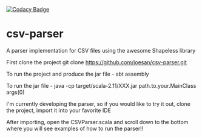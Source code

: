 [![Codacy Badge](https://api.codacy.com/project/badge/Grade/ae72f2c2cd3a414b9fe2f81e453749d8)](https://www.codacy.com/app/joesan/csv-parser?utm_source=github.com&amp;utm_medium=referral&amp;utm_content=joesan/csv-parser&amp;utm_campaign=Badge_Grade)

# csv-parser
A parser implementation for CSV files using the awesome Shapeless library

First clone the project
git clone https://github.com/joesan/csv-parser.git

To run the project and produce the jar file - 
sbt assembly

To run the jar file - 
java -cp target/scala-2.11/XXX.jar path.to.your.MainClass args(0)

I'm currently developing the parser, so if you would like to try it out, clone the project, import it into your favorite IDE

After importing, open the CSVParser.scala and scroll down to the bottom where you will see examples of how to run the parser!!



